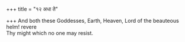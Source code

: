 +++
title = "१२ अधा ते"

+++
And both these Goddesses, Earth, Heaven, Lord of the beauteous helm! revere  
     Thy might which no one may resist.